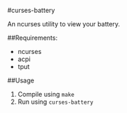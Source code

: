 #curses-battery

An ncurses utility to view your battery.

##Requirements:

* ncurses
* acpi
* tput

##Usage

1. Compile using `make`
2. Run using `curses-battery`
